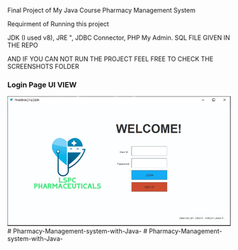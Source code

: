 Final Project of My Java Course Pharmacy Management System

Requirment of Running this project

JDK (I used v8),
JRE ",
JDBC Connector,
PHP My Admin.
SQL FILE GIVEN IN THE REPO

AND IF YOU CAN NOT RUN THE PROJECT FEEL FREE TO CHECK THE SCREENSHOTS FOLDER


### Login Page UI VIEW 

<img src="Screenshots/LoginPage.jpg"/>
#   P h a r m a c y - M a n a g e m e n t - s y s t e m - w i t h - J a v a - 
 
 #   P h a r m a c y - M a n a g e m e n t - s y s t e m - w i t h - J a v a - 
 
 